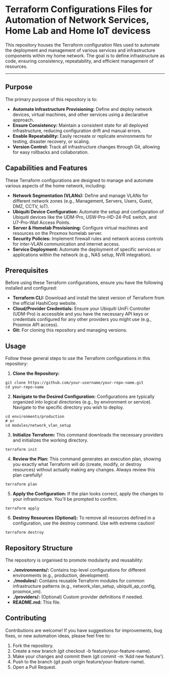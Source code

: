 # Terraform Configurations Files for Automation of Network Services, Home Lab and Home IoT devicess

This repository houses the Terraform configuration files used to automate the deployment and management of various services and infrastructure components within my home network. The goal is to define infrastructure as code, ensuring consistency, repeatability, and efficient management of resources.

<hr>

## Purpose
The primary purpose of this repository is to:
* **Automate Infrastructure Provisioning:** Define and deploy network devices, virtual machines, and other services using a declarative approach.
* **Ensure Consistency:** Maintain a consistent state for all deployed infrastructure, reducing configuration drift and manual errors.
* **Enable Repeatability:** Easily recreate or replicate environments for testing, disaster recovery, or scaling.
* **Version Control:** Track all infrastructure changes through Git, allowing for easy rollbacks and collaboration.

## Capabilities and Features
These Terraform configurations are designed to manage and automate various aspects of the home network, including:
* **Network Segmentation (VLANs):** Define and manage VLANs for different network zones (e.g., Management, Servers, Users, Guest, DMZ, CCTV, IoT).
* **Ubiquiti Device Configuration:** Automate the setup and configuration of Ubiquiti devices like the UDM-Pro, USW-Pro-HD-24-PoE switch, and U7-Pro-Wall Access Points.
* **Server & Homelab Provisioning:** Configure virtual machines and resources on the Proxmox homelab server.
* **Security Policies:** Implement firewall rules and network access controls for inter-VLAN communication and internet access.
* **Service Deployment:** Automate the deployment of specific services or applications within the network (e.g., NAS setup, NVR integration).

## Prerequisites
Before using these Terraform configurations, ensure you have the following installed and configured:
* **Terraform CLI:** Download and install the latest version of Terraform from the official HashiCorp website.
* **Cloud/Provider Credentials:** Ensure your Ubiquiti UniFi Controller (UDM-Pro) is accessible and you have the necessary API keys or credentials configured for any other providers you might use (e.g., Proxmox API access).
* **Git:** For cloning this repository and managing versions.

## Usage
Follow these general steps to use the Terraform configurations in this repository:
1. **Clone the Repository:**
```
git clone https://github.com/your-username/your-repo-name.git
cd your-repo-name
```

2. **Navigate to the Desired Configuration:**
Configurations are typically organized into logical directories (e.g., by environment or service). Navigate to the specific directory you wish to deploy.
```
cd environments/production
# or
cd modules/network_vlan_setup
```

3. **Initialize Terraform:**
This command downloads the necessary providers and initializes the working directory.
```
terraform init
```

4. **Review the Plan:**
This command generates an execution plan, showing you exactly what Terraform will do (create, modify, or destroy resources) without actually making any changes. Always review this plan carefully!
```
terraform plan
```

5. **Apply the Configuration:**
If the plan looks correct, apply the changes to your infrastructure. You'll be prompted to confirm.
```
terraform apply
```

6. **Destroy Resources (Optional):**
To remove all resources defined in a configuration, use the destroy command. Use with extreme caution!
```
terraform destroy
```

## Repository Structure
The repository is organised to promote modularity and reusability:
* **./environments/:** Contains top-level configurations for different environments (e.g., production, development).
* **./modules/:** Contains reusable Terraform modules for common infrastructure patterns (e.g., network_vlan_setup, ubiquiti_ap_config, proxmox_vm).
* **./providers/:** (Optional) Custom provider definitions if needed.
* **README.md:** This file.

## Contributing
Contributions are welcome! If you have suggestions for improvements, bug fixes, or new automation ideas, please feel free to:
1. Fork the repository.
2. Create a new branch (git checkout -b feature/your-feature-name).
3. Make your changes and commit them (git commit -m 'Add new feature').
4. Push to the branch (git push origin feature/your-feature-name).
5. Open a Pull Request.
